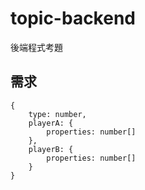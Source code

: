 # topic-backend<br>
後端程式考題<br>
## 需求
```jason
{
    type: number,
    playerA: {
        properties: number[]
    },
    playerB: {
        properties: number[]
    }
}
```
